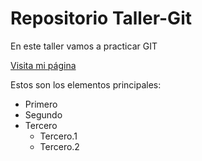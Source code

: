 # Repositorio Taller-Git

En este taller vamos a practicar GIT

[Visita mi página](https://www.google.com/)

Estos son los elementos principales:

- Primero
- Segundo
- Tercero
    - Tercero.1
    - Tercero.2